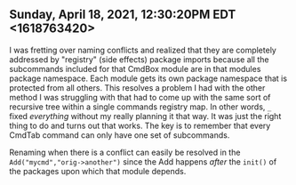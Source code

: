 ## Sunday, April 18, 2021, 12:30:20PM EDT <1618763420>

I was fretting over naming conflicts and realized that they are
completely addressed by "registry" (side effects) package imports
because all the subcommands included for that CmdBox module are in that
modules package namespace. Each module gets its own package namespace
that is protected from all others. This resolves a problem I had with
the other method I was struggling with that had to come up with the same
sort of recursive tree within a single commands registry map. In other
words, `_` fixed *everything* without my really planning it that way. It
was just the right thing to do and turns out that works. The key is to
remember that every CmdTab command can only have one set of subcommands.

Renaming when there is a conflict can easily be resolved in the
`Add("mycmd","orig->another")` since the Add happens *after* the
`init()` of the  packages upon which that module depends.

